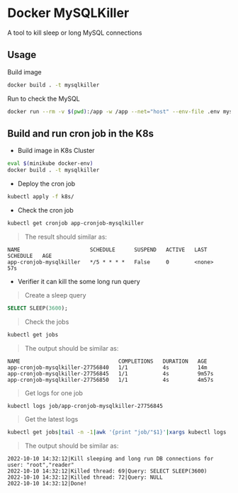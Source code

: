 # Docker MySQLKiller
A tool to kill sleep or long MySQL connections

## Usage
Build image
```bash
docker build . -t mysqlkiller
```

Run to check the MySQL
```bash
docker run --rm -v $(pwd):/app -w /app --net="host" --env-file .env mysqlkiller ./bin/mysql_killer.sh
```

## Build and run cron job in the K8s
* Build image in K8s Cluster
```bash
eval $(minikube docker-env)
docker build . -t mysqlkiller
```

* Deploy the cron job
```bash
kubectl apply -f k8s/
```

* Check the cron job
```bash
kubectl get cronjob app-cronjob-mysqlkiller
```

> The result should similar as:
```text
NAME                      SCHEDULE      SUSPEND   ACTIVE   LAST SCHEDULE   AGE
app-cronjob-mysqlkiller   */5 * * * *   False     0        <none>          57s
```

* Verifier it can kill the some long run query
> Create a sleep query
```sql
SELECT SLEEP(3600);
```

> Check the jobs
```bash
kubectl get jobs
```

> The output should be similar as:
```text
NAME                               COMPLETIONS   DURATION   AGE
app-cronjob-mysqlkiller-27756840   1/1           4s         14m
app-cronjob-mysqlkiller-27756845   1/1           4s         9m57s
app-cronjob-mysqlkiller-27756850   1/1           4s         4m57s
```

> Get logs for one job
```bash
kubectl logs job/app-cronjob-mysqlkiller-27756845
```

> Get the latest logs
```bash
kubectl get jobs|tail -n -1|awk '{print "job/"$1}'|xargs kubectl logs
```

> The output should be similar as:
```text
2022-10-10 14:32:12|Kill sleeping and long run DB connections for user: "root","reader"
2022-10-10 14:32:12|Killed thread: 69|Query: SELECT SLEEP(3600)
2022-10-10 14:32:12|Killed thread: 72|Query: NULL
2022-10-10 14:32:12|Done!
```
